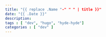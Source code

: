 ```yaml
---
title: "{{ replace .Name "-" " " | title }}"
date: "{{ .Date }}"
description:
tags : [ "dev", "hugo", "hyde-hyde"]
categories : [ "dev" ]
---
```

